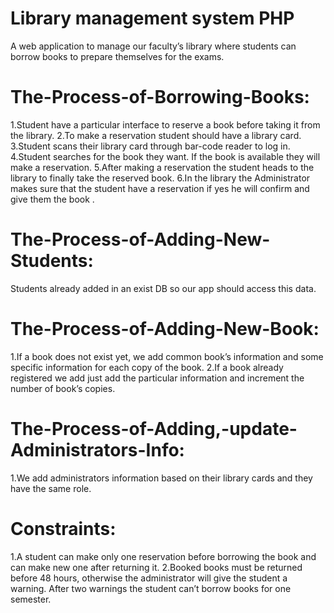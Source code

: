 # Library management system PHP
A web application to manage our faculty’s library where students can borrow books to prepare themselves for the exams.
# The-Process-of-Borrowing-Books: 
1.Student have a particular interface to reserve a book before taking it from the library.
2.To make a reservation student should have a library card.
3.Student scans their library card through bar-code reader to log in.
4.Student searches for the book they want. If the book is available they will make a reservation.
5.After making a reservation the student heads to the library to finally take the reserved book.
6.In the library the Administrator makes sure that the student have a reservation if yes he will confirm and give them the book .
# The-Process-of-Adding-New-Students:
Students already added in an exist DB so our app should access this data.
# The-Process-of-Adding-New-Book:
1.If a book does not exist yet, we add common book’s information and some specific information for each copy of the book.
2.If a book already registered we add just add the particular information and increment the number of book’s copies.
# The-Process-of-Adding,-update-Administrators-Info:
1.We add administrators information based on their library cards and they have the same role.

# Constraints:

1.A student can make only one reservation before borrowing the book and can make new one after returning it.
2.Booked books must be returned before 48 hours, otherwise the administrator will give the student a warning. After two warnings the student can’t borrow books for one semester.
